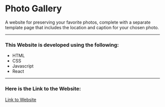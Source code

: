 # Photo Gallery

A website for preserving your favorite photos, complete with a separate template page that includes the location and caption for your chosen photo.

<hr>

### This Website is developed using the following:
- HTML
- CSS
- Javascript
- React

<hr>

### Here is the Link to the Website:

[Link to Website]()

